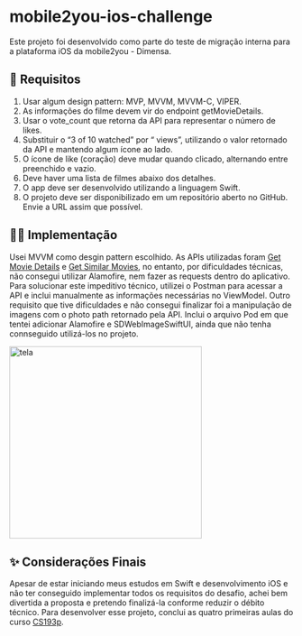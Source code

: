 # mobile2you-ios-challenge

Este projeto foi desenvolvido como parte do teste de migração interna para a plataforma iOS da mobile2you - Dimensa.

## 🎯 Requisitos
1. Usar algum design pattern: MVP, MVVM, MVVM-C, VIPER.
2. As informações do filme devem vir do endpoint getMovieDetails.
3. Usar o vote_count que retorna da API para representar o número de likes.
4. Substituir o “3 of 10 watched” por “<popularity> views”, utilizando o valor retornado da API e
mantendo algum ícone ao lado.
5. O ícone de like (coração) deve mudar quando clicado, alternando entre preenchido e vazio.
6. Deve haver uma lista de filmes abaixo dos detalhes.
7. O app deve ser desenvolvido utilizando a linguagem Swift.
8. O projeto deve ser disponibilizado em um repositório aberto no GitHub. Envie a URL assim que
possível.
  
## 👩‍💻 Implementação
Usei MVVM como desgin pattern escolhido. As APIs utilizadas foram [Get Movie Details](https://developers.themoviedb.org/3/movies/get-movie-details) e [Get Similar Movies](https://developers.themoviedb.org/3/movies/get-similar-movies), no entanto, por dificuldades técnicas, não consegui utilizar Alamofire, nem fazer as requests dentro do aplicativo. Para solucionar este impeditivo técnico, utilizei o Postman para acessar a API e inclui manualmente as informações necessárias no ViewModel. Outro requisito que tive dificuldades e não consegui finalizar foi a manipulação de imagens com o photo path retornado pela API. Inclui o arquivo Pod em que tentei adicionar Alamofire e SDWebImageSwiftUI, ainda que não tenha connseguido utilizá-los no projeto. 

  <img width="341" alt="tela" src="https://user-images.githubusercontent.com/72105468/158426477-d2ff3bce-f272-4bb0-9fdb-6466c334566e.png">
  
## ✨ Considerações Finais
Apesar de estar iniciando meus estudos em Swift e desenvolvimento iOS e não ter conseguido implementar todos os requisitos do desafio, achei bem divertida a proposta e pretendo finalizá-la conforme reduzir o débito técnico. Para desenvolver esse projeto, conclui as quatro primeiras aulas do curso [CS193p](https://cs193p.sites.stanford.edu/).
